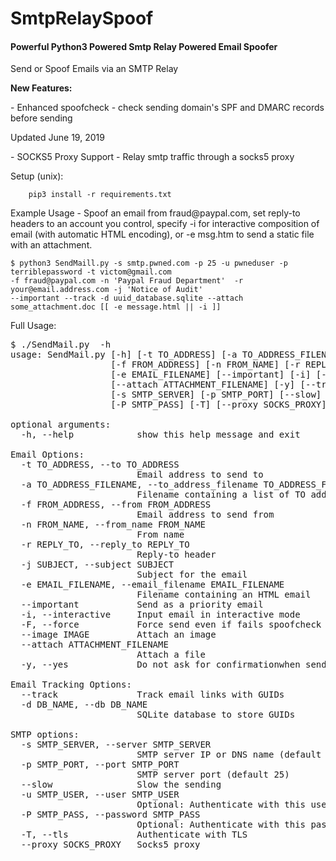 # SmtpRelaySpoof
#### Powerful Python3 Powered Smtp Relay Powered Email Spoofer

<p> Send or Spoof Emails via an SMTP Relay </p>
<p> <b>New Features:</b></p>
<p> - Enhanced spoofcheck - check sending domain's SPF and DMARC records before sending 
   <p> Updated June 19, 2019 </p> </p>

<p> - SOCKS5 Proxy Support - Relay smtp traffic through a socks5 proxy</p>
<p> Setup (unix): </p>
    
        pip3 install -r requirements.txt
        
<p>Example Usage - Spoof an email from fraud@paypal.com, set reply-to headers to an account you control, specify -i for interactive composition of email (with automatic HTML encoding), or -e msg.htm to send a static file with an attachment.</p>

    $ python3 SendMaill.py -s smtp.pwned.com -p 25 -u pwneduser -p terriblepassword -t victom@gmail.com 
    -f fraud@paypal.com -n 'Paypal Fraud Department'  -r your@email.address.com -j 'Notice of Audit' 
    --important --track -d uuid_database.sqlite --attach some_attachment.doc [[ -e message.html || -i ]]

<p> Full Usage: </p>

<pre>
$ ./SendMail.py  -h
usage: SendMail.py [-h] [-t TO_ADDRESS] [-a TO_ADDRESS_FILENAME]
                   [-f FROM_ADDRESS] [-n FROM_NAME] [-r REPLY_TO] [-j SUBJECT]
                   [-e EMAIL_FILENAME] [--important] [-i] [-F] [--image IMAGE]
                   [--attach ATTACHMENT_FILENAME] [-y] [--track] [-d DB_NAME]
                   [-s SMTP_SERVER] [-p SMTP_PORT] [--slow] [-u SMTP_USER]
                   [-P SMTP_PASS] [-T] [--proxy SOCKS_PROXY]

optional arguments:
  -h, --help            show this help message and exit

Email Options:
  -t TO_ADDRESS, --to TO_ADDRESS
                        Email address to send to
  -a TO_ADDRESS_FILENAME, --to_address_filename TO_ADDRESS_FILENAME
                        Filename containing a list of TO addresses
  -f FROM_ADDRESS, --from FROM_ADDRESS
                        Email address to send from
  -n FROM_NAME, --from_name FROM_NAME
                        From name
  -r REPLY_TO, --reply_to REPLY_TO
                        Reply-to header
  -j SUBJECT, --subject SUBJECT
                        Subject for the email
  -e EMAIL_FILENAME, --email_filename EMAIL_FILENAME
                        Filename containing an HTML email
  --important           Send as a priority email
  -i, --interactive     Input email in interactive mode
  -F, --force           Force send even if fails spoofcheck
  --image IMAGE         Attach an image
  --attach ATTACHMENT_FILENAME
                        Attach a file
  -y, --yes             Do not ask for confirmationwhen sending message.

Email Tracking Options:
  --track               Track email links with GUIDs
  -d DB_NAME, --db DB_NAME
                        SQLite database to store GUIDs

SMTP options:
  -s SMTP_SERVER, --server SMTP_SERVER
                        SMTP server IP or DNS name (default localhost)
  -p SMTP_PORT, --port SMTP_PORT
                        SMTP server port (default 25)
  --slow                Slow the sending
  -u SMTP_USER, --user SMTP_USER
                        Optional: Authenticate with this username
  -P SMTP_PASS, --password SMTP_PASS
                        Optional: Authenticate with this password
  -T, --tls             Authenticate with TLS
  --proxy SOCKS_PROXY   Socks5 proxy <ex: localhost:9050>

</pre>
